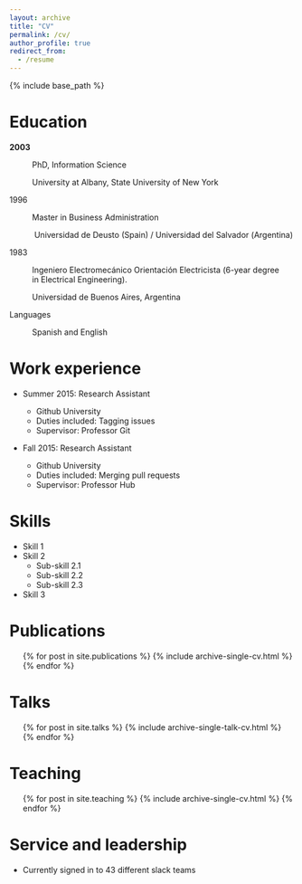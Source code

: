 ```yaml
---
layout: archive
title: "CV"
permalink: /cv/
author_profile: true
redirect_from:
  - /resume
---
```


{% include base_path %}

Education
======
 <b>2003</b>
<p style="padding-left: 40px;">PhD, Information Science</p>
<p style="padding-left: 40px;">University at Albany, State University of New York</p>
1996
<p class="TextoGeneral" style="text-align: left; padding-left: 40px;" align="justify"><span lang="ES-AR">Master in Business Administration</span></p>
<p class="TextoGeneral" style="text-align: left; padding-left: 40px;" align="justify"><span lang="ES-AR"> </span>Universidad de Deusto (Spain) /<span lang="es-ar"> Universidad del Salvador </span>(<span lang="es-ar">Argentina)</span></p>
<p align="justify">1983</p>
<p class="TextoGeneral" style="padding-left: 40px;"><span lang="ES-AR">Ingeniero Electromecánico Orientación Electricista</span> <span lang="ES-AR">(</span>6-year degree in <span lang="ES-AR">Electrical Engineer</span>ing<span lang="ES-AR">)</span>.</p>
<p class="TextoGeneral" style="padding-left: 40px;"><span lang="ES-AR">Universidad de Buenos Aires</span>, Argentina</p>
Languages
<p style="padding-left: 40px;">Spanish and English</p>

Work experience
======
* Summer 2015: Research Assistant
  * Github University
  * Duties included: Tagging issues
  * Supervisor: Professor Git

* Fall 2015: Research Assistant
  * Github University
  * Duties included: Merging pull requests
  * Supervisor: Professor Hub
  
Skills
======
* Skill 1
* Skill 2
  * Sub-skill 2.1
  * Sub-skill 2.2
  * Sub-skill 2.3
* Skill 3

Publications
======
  <ul>{% for post in site.publications %}
    {% include archive-single-cv.html %}
  {% endfor %}</ul>
  
Talks
======
  <ul>{% for post in site.talks %}
    {% include archive-single-talk-cv.html %}
  {% endfor %}</ul>
  
Teaching
======
  <ul>{% for post in site.teaching %}
    {% include archive-single-cv.html %}
  {% endfor %}</ul>
  
Service and leadership
======
* Currently signed in to 43 different slack teams
